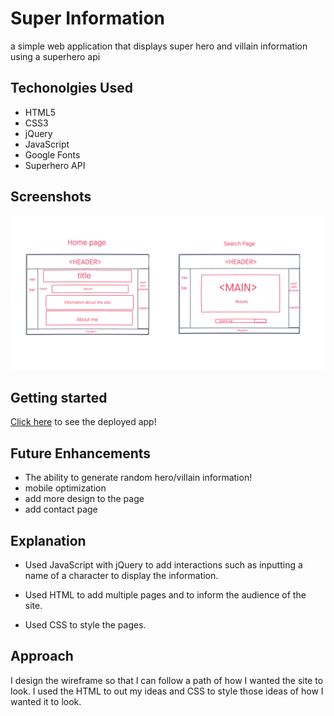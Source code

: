 # Super Information

a simple web application that displays super hero and villain information using a superhero api

## Techonolgies Used

- HTML5
- CSS3
- jQuery
- JavaScript
- Google Fonts
- Superhero API

## Screenshots

![wireframe](./imgs/wireframe.png)

## Getting started

[Click here](https://super-information.vercel.app/) to see the deployed app!

## Future Enhancements

- The ability to generate random hero/villain information!
- mobile optimization
- add more design to the page
- add contact page 

## Explanation

- Used JavaScript with jQuery to add interactions such as inputting a name of a character to display the information. 

- Used HTML to add multiple pages and to inform the audience of the site.

- Used CSS to style the pages.

## Approach

I design the wireframe so that I can follow a path of how I wanted the site to look. I used the HTML to out my ideas and CSS to style those ideas of how I wanted it to look.